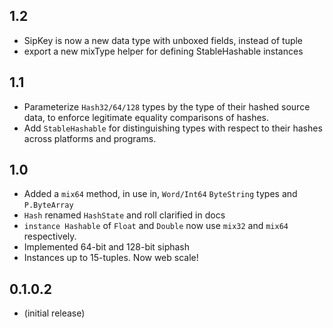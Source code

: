 1.2
---
* SipKey is now a new data type with unboxed fields, instead of tuple
* export a new mixType helper for defining StableHashable instances

1.1
---
* Parameterize `Hash32/64/128` types by the type of their hashed source data,
  to enforce legitimate equality comparisons of hashes.
* Add `StableHashable` for distinguishing types with respect to their hashes
  across platforms and programs.

1.0
---
* Added a `mix64` method, in use in, `Word/Int64` `ByteString` types and `P.ByteArray`
* `Hash` renamed `HashState` and roll clarified in docs
* `instance Hashable` of `Float` and `Double` now use `mix32` and `mix64` respectively.
* Implemented 64-bit and 128-bit siphash
* Instances up to 15-tuples. Now web scale!

0.1.0.2
---
* (initial release)

